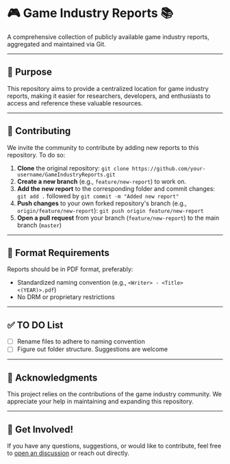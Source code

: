 # 🎮 Game Industry Reports 📚

A comprehensive collection of publicly available game industry reports, aggregated and maintained via Git.

---

## 🎯 Purpose

This repository aims to provide a centralized location for game industry reports, making it easier for researchers, developers, and enthusiasts to access and reference these valuable resources.

---

## 🤝 Contributing

We invite the community to contribute by adding new reports to this repository. To do so:

1. **Clone** the original repository: `git clone https://github.com/your-username/GameIndustryReports.git`
2. **Create a new branch** (e.g., `feature/new-report`) to work on.
3. **Add the new report** to the corresponding folder and commit changes: `git add .` followed by `git commit -m "Added new report"`
4. **Push changes** to your own forked repository's branch (e.g., `origin/feature/new-report`): `git push origin feature/new-report`
5. **Open a pull request** from your branch (`feature/new-report`) to the main branch (`master`)

---

## 📝 Format Requirements

Reports should be in PDF format, preferably:

* Standardized naming convention (e.g., `<Writer> - <Title> <(YEAR)>.pdf`)
* No DRM or proprietary restrictions

---

## ✅ TO DO List

- [ ] Rename files to adhere to naming convention
- [ ] Figure out folder structure. Suggestions are welcome

---

## 🙏 Acknowledgments

This project relies on the contributions of the game industry community. We appreciate your help in maintaining and expanding this repository.

---

## 🌟 Get Involved!

If you have any questions, suggestions, or would like to contribute, feel free to [open an discussion]([https://github.com/EricDiepeveen/GameIndustryReports/issues](https://github.com/EricDiepeveen/gameindustryreports/discussions)) or reach out directly.
